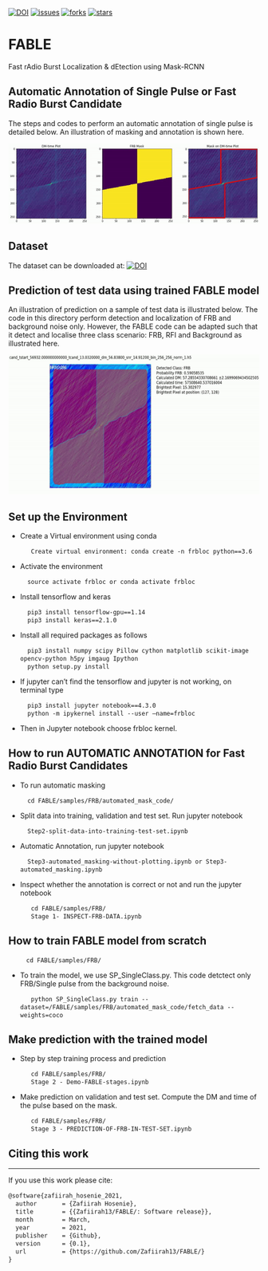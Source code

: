 [![DOI](https://zenodo.org/badge/DOI/10.5281/zenodo.4599248.svg)](https://doi.org/10.5281/zenodo.4599248)
[![issues](https://img.shields.io/github/issues/Zafiirah13/FABLE)](https://github.com/Zafiirah13/FABLE/issues)
[![forks](https://img.shields.io/github/forks/Zafiirah13/FABLE)](https://github.com/Zafiirah13/FABLE/network/members)
[![stars](https://img.shields.io/github/stars/Zafiirah13/FABLE)](https://github.com/Zafiirah13/FABLE/stargazers)

# FABLE
Fast rAdio Burst Localization &amp; dEtection using Mask-RCNN

Automatic Annotation of Single Pulse or Fast Radio Burst Candidate
---
The steps and codes to perform an automatic annotation of single pulse is detailed below. An illustration of masking and annotation is shown here.

[![Masking Video](gif/masking.gif)](https://drive.google.com/file/d/11vHLk3XAHtV3lCx5VFZc9A4mro7KQFlp/view?usp=sharing)

Dataset
---
The dataset can be downloaded at: [![DOI](https://zenodo.org/badge/DOI/10.5281/zenodo.7737333.svg)](https://doi.org/10.5281/zenodo.7737333)

Prediction of test data using trained FABLE model
---

An illustration of prediction on a sample of test data is illustrated below. The code in this directory perform detection and localization of FRB and background noise only. However, the FABLE code can be adapted such that it detect and localise three class scenario: FRB, RFI and Background as illustrated here.

[![Prediction Video](gif/prediction.gif)](https://drive.google.com/file/d/1Q_p0dpCvVITOJwRyDwiuhWo-OCST8SLf/view?usp=sharing)


Set up the Environment
---
- Create a Virtual environment using conda

         Create virtual environment: conda create -n frbloc python==3.6

- Activate the environment

        source activate frbloc or conda activate frbloc
       
- Install tensorflow and keras 

        pip3 install tensorflow-gpu==1.14
        pip3 install keras==2.1.0
        
- Install all required packages as follows

        pip3 install numpy scipy Pillow cython matplotlib scikit-image opencv-python h5py imgaug Ipython
        python setup.py install
        
- If jupyter can’t find the tensorflow and jupyter is not working, on terminal type

        pip3 install jupyter notebook==4.3.0
        python -m ipykernel install --user —name=frbloc
        
- Then in Jupyter notebook choose frbloc kernel.

How to run AUTOMATIC ANNOTATION for Fast Radio Burst Candidates
---
- To run automatic masking 

        cd FABLE/samples/FRB/automated_mask_code/
        
- Split data into training, validation and test set. Run jupyter notebook

        Step2-split-data-into-training-test-set.ipynb

- Automatic Annotation, run jupyter notebook

        Step3-automated_masking-without-plotting.ipynb or Step3-automated_masking.ipynb   
        
- Inspect whether the annotation is correct or not and run the jupyter notebook

         cd FABLE/samples/FRB/
         Stage 1- INSPECT-FRB-DATA.ipynb

        
How to train FABLE model from scratch
---

         cd FABLE/samples/FRB/
         
- To train the model, we use SP_SingleClass.py. This code detctect only FRB/Single pulse from the background noise.

         python SP_SingleClass.py train --dataset=/FABLE/samples/FRB/automated_mask_code/fetch_data --weights=coco
         
Make prediction with the trained model
---
- Step by step training process and prediction

         cd FABLE/samples/FRB/
         Stage 2 - Demo-FABLE-stages.ipynb
         
- Make prediction on validation and test set. Compute the DM and time of the pulse based on the mask.

         cd FABLE/samples/FRB/
         Stage 3 - PREDICTION-OF-FRB-IN-TEST-SET.ipynb




## Citing this work
___

If you use this work please cite:

    @software{zafiirah_hosenie_2021,
      author       = {Zafiirah Hosenie},
      title        = {{Zafiirah13/FABLE/: Software release}},
      month        = March,
      year         = 2021,
      publisher    = {Github},
      version      = {0.1},
      url          = {https://github.com/Zafiirah13/FABLE/}
    }
